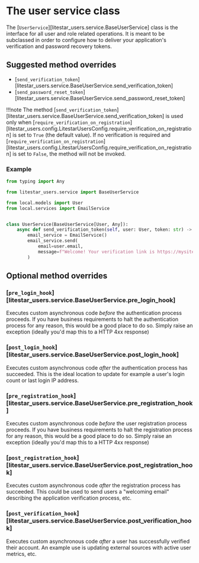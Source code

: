 # The user service class

The [`UserService`][litestar_users.service.BaseUserService] class is the interface for all user and role related operations. It is meant to be subclassed in order to configure how to deliver your application's verification and password recovery tokens.

## Suggested method overrides

* [`send_verification_token`][litestar_users.service.BaseUserService.send_verification_token]
* [`send_password_reset_token`][litestar_users.service.BaseUserService.send_password_reset_token]

!!!note
    The method [`send_verification_token`][litestar_users.service.BaseUserService.send_verification_token] is used only when [`require_verification_on_registration`][litestar_users.config.LitestarUsersConfig.require_verification_on_registration] is set to `True` (the default value). If no verification is required and [`require_verification_on_registration`][litestar_users.config.LitestarUsersConfig.require_verification_on_registration] is set to `False`, the method will not be invoked.

### Example

```python
from typing import Any

from litestar_users.service import BaseUserService

from local.models import User
from local.services import EmailService


class UserService(BaseUserService[User, Any]):
    async def send_verification_token(self, user: User, token: str) -> None:
        email_service = EmailService()
        email_service.send(
            email=user.email,
            message=f"Welcome! Your verification link is https://mysite.com/verify?token={token}",
        )
```

## Optional method overrides

### [`pre_login_hook`][litestar_users.service.BaseUserService.pre_login_hook]

Executes custom asynchronous code *before* the authentication process proceeds.
If you have business requirements to halt the authentication process for any reason, this would be a good place to do so. Simply raise an exception (ideally you'd map this to a HTTP 4xx response)

### [`post_login_hook`][litestar_users.service.BaseUserService.post_login_hook]

Executes custom asynchronous code *after* the authentication process has succeeded.
This is the ideal location to update for example a user's login count or last login IP address.

### [`pre_registration_hook`][litestar_users.service.BaseUserService.pre_registration_hook]

Executes custom asynchronous code *before* the user registration process proceeds.
If you have business requirements to halt the registration process for any reason, this would be a good place to do so. Simply raise an exception (ideally you'd map this to a HTTP 4xx response)

### [`post_registration_hook`][litestar_users.service.BaseUserService.post_registration_hook]

Executes custom asynchronous code *after* the registration process has succeeded.
This could be used to send users a "welcoming email" describing the application verification process, etc.

### [`post_verification_hook`][litestar_users.service.BaseUserService.post_verification_hook]

Executes custom asynchronous code *after* a user has successfully verified their account.
An example use is updating external sources with active user metrics, etc.
